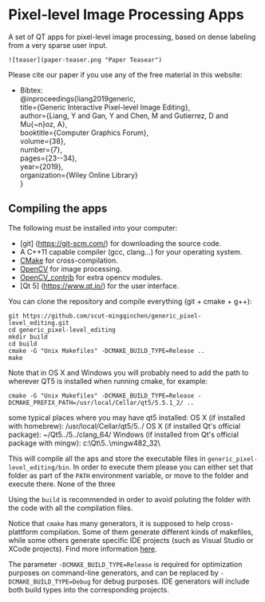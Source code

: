 # Pixel-level Image Processing Apps
A set of QT apps for pixel-level image processing, based on dense labeling from a very sparse user input.
```
![teaser](paper-teaser.png "Paper Teasear")
```
Please cite our paper if you use any of the free material in this website:
- Bibtex:<br>
@inproceedings{liang2019generic,<br>
  title={Generic Interactive Pixel-level Image Editing},<br>
  author={Liang, Y and Gan, Y and Chen, M and Gutierrez, D and Mu{\~n}oz, A},<br>
  booktitle={Computer Graphics Forum},<br>
  volume={38},<br>
  number={7},<br>
  pages={23--34},<br>
  year={2019},<br>
  organization={Wiley Online Library}<br>
}
## Compiling the apps

The following must be installed into your computer:
* [git] (https://git-scm.com/) for downloading the source code.
* A C++11 capable compiler (gcc, clang...) for your operating system.
* [CMake](https://cmake.org/) for cross-compilation.
* [OpenCV](http://opencv.org/) for image processing.
* [OpenCV_contrib](https://github.com/opencv/opencv_contrib) for extra opencv modules.
* [Qt 5] (https://www.qt.io/) for the user interface.

You can clone the repository and compile everything (git + cmake + g++):
```
git https://github.com/scut-mingqinchen/generic_pixel-level_editing.git
cd generic_pixel-level_editing
mkdir build
cd build
cmake -G "Unix Makefiles" -DCMAKE_BUILD_TYPE=Release ..
make
```
Note that in OS X and Windows you will probably need to add the path to wherever QT5 is installed when running cmake, for example:
```
cmake -G "Unix Makefiles" -DCMAKE_BUILD_TYPE=Release -DCMAKE_PREFIX_PATH=/usr/local/Cellar/qt5/5.5.1_2/ ..
```
some typical places where you may have qt5 installed:
OS X (if installed with homebrew): /usr/local/Cellar/qt5/5.*.*/
OS X (if installed Qt's official package): ~/Qt5.*.*/5.*.*/clang_64/
Windows (if installed from Qt's official package with mingw): c:\Qt\5.*.*\mingw482_32\


This will compile all the aps and store the executable files in `generic_pixel-level_editing/bin`. In order to execute them please you can either set that folder as part of the `PATH` environment variable, or move to the folder and execute there. None of the three

Using the `build` is recommended in order to avoid poluting the folder with the code with all the compilation files.

Notice that `cmake` has many generators, it is supposed to help cross-plattform compilation. Some of them generate different kinds of makefiles, while some others generate specific IDE projects (such as Visual Studio or XCode projects). Find more information [here](https://cmake.org/cmake/help/v3.0/manual/cmake-generators.7.html).

The parameter `-DCMAKE_BUILD_TYPE=Release` is required for optimization purposes on command-line generators, and can be replaced by `-DCMAKE_BUILD_TYPE=Debug` for debug purposes. IDE generators will include both build types into the corresponding projects.


